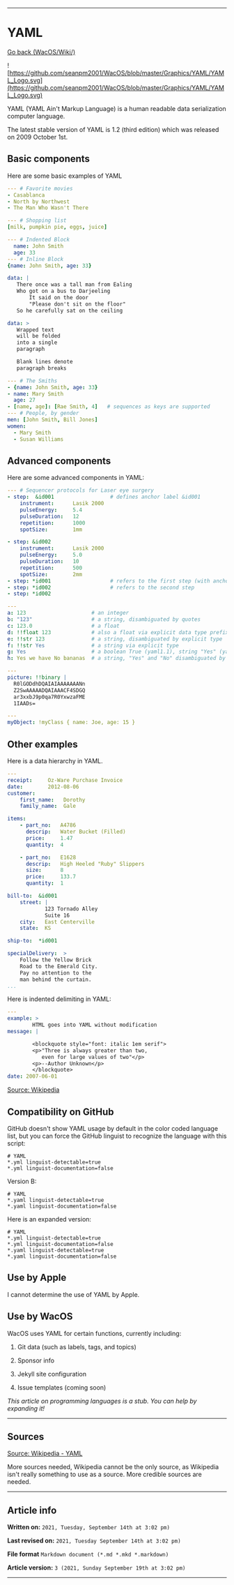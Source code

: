 
***

# YAML

[Go back (WacOS/Wiki/)](https://github.com/seanpm2001/WacOS/wiki)

![https://github.com/seanpm2001/WacOS/blob/master/Graphics/YAML/YAML_Logo.svg](https://github.com/seanpm2001/WacOS/blob/master/Graphics/YAML/YAML_Logo.svg)

YAML (YAML Ain't Markup Language) is a human readable data serialization computer language.

The latest stable version of YAML is 1.2 (third edition) which was released on 2009 October 1st.

## Basic components

Here are some basic examples of YAML

```yaml
--- # Favorite movies
- Casablanca
- North by Northwest
- The Man Who Wasn't There
```

```yaml
--- # Shopping list
[milk, pumpkin pie, eggs, juice]
```

```yaml
--- # Indented Block
  name: John Smith
  age: 33
--- # Inline Block
{name: John Smith, age: 33}
```

```yaml
data: |
   There once was a tall man from Ealing
   Who got on a bus to Darjeeling
       It said on the door
       "Please don't sit on the floor"
   So he carefully sat on the ceiling
```

```yaml
data: >
   Wrapped text
   will be folded
   into a single
   paragraph

   Blank lines denote
   paragraph breaks
```

```yaml
--- # The Smiths
- {name: John Smith, age: 33}
- name: Mary Smith
  age: 27
- [name, age]: [Rae Smith, 4]   # sequences as keys are supported
--- # People, by gender
men: [John Smith, Bill Jones]
women:
  - Mary Smith
  - Susan Williams
```

## Advanced components

Here are some advanced components in YAML:

```yaml
--- # Sequencer protocols for Laser eye surgery
- step:  &id001                  # defines anchor label &id001
    instrument:      Lasik 2000
    pulseEnergy:     5.4
    pulseDuration:   12
    repetition:      1000
    spotSize:        1mm

- step: &id002
    instrument:      Lasik 2000
    pulseEnergy:     5.0
    pulseDuration:   10
    repetition:      500
    spotSize:        2mm
- step: *id001                   # refers to the first step (with anchor &id001)
- step: *id002                   # refers to the second step
- step: *id002
```

```yaml
---
a: 123                     # an integer
b: "123"                   # a string, disambiguated by quotes
c: 123.0                   # a float
d: !!float 123             # also a float via explicit data type prefixed by (!!)
e: !!str 123               # a string, disambiguated by explicit type
f: !!str Yes               # a string via explicit type
g: Yes                     # a boolean True (yaml1.1), string "Yes" (yaml1.2)
h: Yes we have No bananas  # a string, "Yes" and "No" disambiguated by context.
```

```yaml
---
picture: !!binary |
  R0lGODdhDQAIAIAAAAAAANn
  Z2SwAAAAADQAIAAACF4SDGQ
  ar3xxbJ9p0qa7R0YxwzaFME
  1IAADs=
```

```yaml
---
myObject: !myClass { name: Joe, age: 15 }
```

## Other examples

Here is a data hierarchy in YAML.

```yaml
---
receipt:     Oz-Ware Purchase Invoice
date:        2012-08-06
customer:
    first_name:   Dorothy
    family_name:  Gale

items:
    - part_no:   A4786
      descrip:   Water Bucket (Filled)
      price:     1.47
      quantity:  4

    - part_no:   E1628
      descrip:   High Heeled "Ruby" Slippers
      size:      8
      price:     133.7
      quantity:  1

bill-to:  &id001
    street: |
            123 Tornado Alley
            Suite 16
    city:   East Centerville
    state:  KS

ship-to:  *id001

specialDelivery:  >
    Follow the Yellow Brick
    Road to the Emerald City.
    Pay no attention to the
    man behind the curtain.
...
```

Here is indented delimiting in YAML:

```yaml
---
example: >
        HTML goes into YAML without modification
message: |

        <blockquote style="font: italic 1em serif">
        <p>"Three is always greater than two,
           even for large values of two"</p>
        <p>--Author Unknown</p>
        </blockquote>
date: 2007-06-01
```

[Source: Wikipedia](https://en.wikipedia.org/wiki/YAML)

<!-- [Source: RosettaCode](http://rosettacode.org/wiki/Hello_world/Text#Swift) !-->

## Compatibility on GitHub

GitHub doesn't show YAML usage by default in the color coded language list, but you can force the GitHub linguist to recognize the language with this script:

```gitattributes
# YAML
*.yml linguist-detectable=true
*.yml linguist-documentation=false
```

Version B:

```gitattributes
# YAML
*.yaml linguist-detectable=true
*.yaml linguist-documentation=false
```

Here is an expanded version:

```gitattributes
# YAML
*.yml linguist-detectable=true
*.yml linguist-documentation=false
*.yaml linguist-detectable=true
*.yaml linguist-documentation=false
```

## Use by Apple

I cannot determine the use of YAML by Apple.

## Use by WacOS

WacOS uses YAML for certain functions, currently including:

1. Git data (such as labels, tags, and topics)

2. Sponsor info

3. Jekyll site configuration

4. Issue templates (coming soon)

_This article on programming languages is a stub. You can help by expanding it!_

***

## Sources

[Source: Wikipedia - YAML](https://en.wikipedia.org/wiki/YAML/)

More sources needed, Wikipedia cannot be the only source, as Wikipedia isn't really something to use as a source. More credible sources are needed.

***

## Article info

**Written on:** `2021, Tuesday, September 14th at 3:02 pm)`

**Last revised on:** `2021, Tuesday September 14th at 3:02 pm)`

**File format** `Markdown document (*.md *.mkd *.markdown)`

**Article version:** `3 (2021, Sunday September 19th at 3:02 pm)`

***

